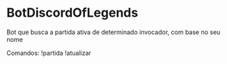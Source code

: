 # BotDiscordOfLegends
Bot que busca a partida ativa de determinado invocador, com base no seu nome

Comandos:
!partida <nomeDeInvocado>
!atualizar
